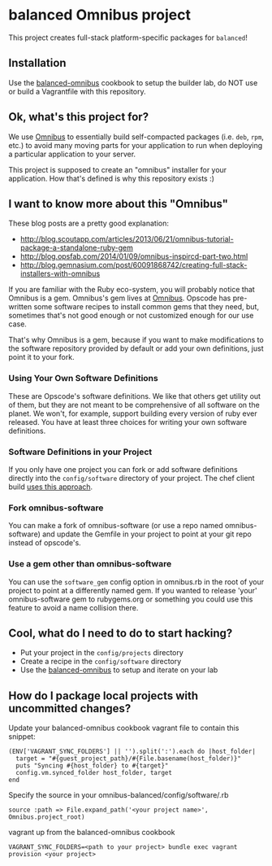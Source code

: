 # balanced Omnibus project

This project creates full-stack platform-specific packages for
`balanced`!

## Installation

Use the [balanced-omnibus](https://github.com/balanced-cookbooks/balanced-omnibus)
cookbook to setup the builder lab, do NOT use or build a Vagrantfile  with this
repository.

## Ok, what's this project for?

We use [Omnibus](https://github.com/opscode/omnibus-ruby) to essentially build
self-compacted packages (i.e. `deb`, `rpm`, etc.) to avoid many moving parts for
your application to run when deploying a particular application to your server.

This project is supposed to create an "omnibus" installer for your application.
How that's defined is why this repository exists :)

## I want to know more about this "Omnibus"

These blog posts are a pretty good explanation:

- http://blog.scoutapp.com/articles/2013/06/21/omnibus-tutorial-package-a-standalone-ruby-gem
- http://blog.opsfab.com/2014/01/09/omnibus-inspircd-part-two.html
- http://blog.gemnasium.com/post/60091868742/creating-full-stack-installers-with-omnibus

If you are familiar with the Ruby eco-system, you will probably notice that Omnibus is a gem.
Omnibus's gem lives at [Omnibus](https://github.com/opscode/omnibus-ruby). Opscode has
pre-written some software recipes to install common gems that they need, but, sometimes
that's not good enough or not customized enough for our use case.

That's why Omnibus is a gem, because if you want to make modifications to the
software repository provided by default or add your own definitions, just point
it to your fork.

### Using Your Own Software Definitions

These are Opscode's software definitions.  We like that others get utility out of them, but they
are not meant to be comprehensive of all software on the planet.  We won't, for example, support building
every version of ruby ever released.  You have at least three choices for writing your own
software definitions.

### Software Definitions in your Project

If you only have one project you can fork or add software definitions directly into the `config/software`
directory of your project.  The chef client build [uses this approach](https://github.com/opscode/omnibus-chef/tree/master/config/software).

### Fork omnibus-software

You can make a fork of omnibus-software (or use a repo named omnibus-software) and update the Gemfile in
your project to point at your git repo instead of opscode's.

### Use a gem other than omnibus-software

You can use the `software_gem` config option in omnibus.rb in the root of your project to point at a differently
named gem.  If you wanted to release 'your' omnibus-software gem to rubygems.org or something you could use this
feature to avoid a name collision there.

## Cool, what do I need to do to start hacking?

- Put your project in the `config/projects` directory
- Create a recipe in the `config/software` directory
- Use the [balanced-omnibus](https://github.com/balanced-cookbooks/balanced-omnibus) to setup and iterate on your lab

## How do I package local projects with uncommitted changes?

Update your balanced-omnibus cookbook vagrant file to contain this snippet:
```
(ENV['VAGRANT_SYNC_FOLDERS'] || '').split(':').each do |host_folder|
  target = "#{guest_project_path}/#{File.basename(host_folder)}"
  puts "Syncing #{host_folder} to #{target}"
  config.vm.synced_folder host_folder, target
end
```

Specify the source in your omnibus-balanced/config/software/<your project>.rb
```
source :path => File.expand_path('<your project name>', Omnibus.project_root)
```

vagrant up from the balanced-omnibus cookbook
```
VAGRANT_SYNC_FOLDERS=<path to your project> bundle exec vagrant provision <your project>
```
